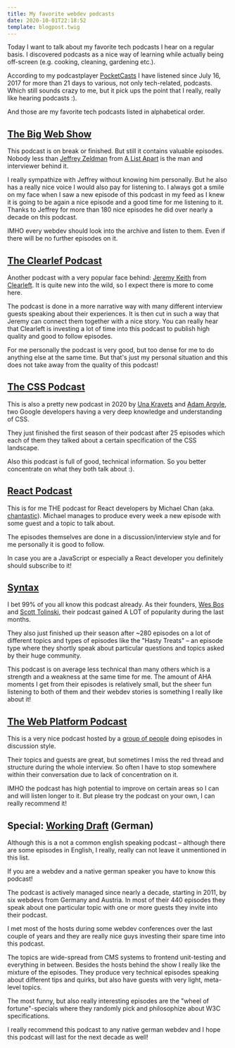 ```yaml
---
title: My favorite webdev podcasts 
date: 2020-10-01T22:18:52
template: blogpost.twig
---
```


Today I want to talk about my favorite tech podcasts I hear on a regular basis. I discovered podcasts as a nice way of learning while actually being off-screen (e.g. cooking, cleaning, gardening etc.).

According to my podcastplayer [PocketCasts](https://pocketcasts.com) I have listened since July 16, 2017 for more than 21 days to various, not only tech-related, podcasts. Which still sounds crazy to me, but it pick ups the point that I really, really like hearing podcasts :).

And those are my favorite tech podcasts listed in alphabetical order.

## [The Big Web Show](https://5by5.tv/bigwebshow)

This podcast is on break or finished. But still it contains valuable episodes. Nobody less than [Jeffrey Zeldman](https://www.zeldman.com/about/) from [A List Apart](https://alistapart.com/) is the man and interviewer behind it.

I really sympathize with Jeffrey without knowing him personally. But he also has a really nice voice I would also pay for listening to. I always got a smile on my face when I saw a new episode of this podcast in my feed as I knew it is going to be again a nice episode and a good time for me listening to it. Thanks to Jeffrey for more than 180 nice episodes he did over nearly a decade on this podcast.

IMHO every webdev should look into the archive and listen to them. Even if there will be no further episodes on it.

## [The Clearlef Podcast](https://podcast.clearleft.com/)

Another podcast with a very popular face behind: [Jeremy Keith](https://en.wikipedia.org/wiki/Jeremy_Keith_(web_developer)) from [Clearleft](https://clearleft.com/). It is quite new into the wild, so I expect there is more to come here.

The podcast is done in a more narrative way with many different interview guests speaking about their experiences. It is then cut in such a way that Jeremy can connect them together with a nice story. You can really hear that Clearleft is investing a lot of time into this podcast to publish high quality and good to follow episodes.

For me personally the podcast is very good, but too dense for me to do anything else at the same time. But that's just my personal situation and this does not take away from the quality of this podcast!

## [The CSS Podcast](https://thecsspodcast.libsyn.com/)

This is also a pretty new podcast in 2020 by [Una Kravets](https://twitter.com/una) and [Adam Argyle](https://twitter.com/argyleink), two Google developers having a very deep knowledge and understanding of CSS.

They just finished the first season of their podcast after 25 episodes which each of them they talked about a certain specification of the CSS landscape.

Also this podcast is full of good, technical information. So you better concentrate on what they both talk about :).

## [React Podcast](https://reactpodcast.com/)

This is for me THE podcast for React developers by Michael Chan (aka. [chantastic](http://chantastic.io/)). Michael manages to produce every week a new episode with some guest and a topic to talk about.

The episodes themselves are done in a discussion/interview style and for me personally it is good to follow.

In case you are a JavaScript or especially a React developer you definitely should subscribe to it!

## [Syntax](https://syntax.fm/)

I bet 99% of you all know this podcast already. As their founders, [Wes Bos](https://twitter.com/wesbos) and [Scott Tolinski](https://twitter.com/stolinski), their podcast gained A LOT of popularity during the last months.

They also just finished up their season after ~280 episodes on a lot of different topics and types of episodes like the "Hasty Treats" – an episode type where they shortly speak about particular questions and topics asked by their huge community.

This podcast is on average less technical than many others which is a strength and a weakness at the same time for me. The amount of AHA moments I get from their episodes is relatively small, but the sheer fun listening to both of them and their webdev stories is something I really like about it!

## [The Web Platform Podcast](https://thewebplatformpodcast.com/)

This is a very nice podcast hosted by a [group of people](https://thewebplatformpodcast.com/about) doing episodes in discussion style.

Their topics and guests are great, but sometimes I miss the red thread and structure during the whole interview. So often I have to stop somewhere within their conversation due to lack of concentration on it.

IMHO the podcast has high potential to improve on certain areas so I can and will listen longer to it. But please try the podcast on your own, I can really recommend it!

## Special: [Working Draft](https://workingdraft.de/) (German)

Although this is a not a common english speaking podcast – although there are some episodes in English, I really, really can not leave it unmentioned in this list.

If you are a webdev and a native german speaker you have to know this podcast!

The podcast is actively managed since nearly a decade, starting in 2011, by six webdevs from Germany and Austria. In most of their 440 episodes they speak about one particular topic with one or more guests they invite into their podcast.

I met most of the hosts during some webdev conferences over the last couple of years and they are really nice guys investing their spare time into this podcast.

The topics are wide-spread from CMS systems to frontend unit-testing and everything in between. Besides the hosts behind the show I really like the mixture of the episodes. They produce very technical episodes speaking about different tips and quirks, but also have guests with very light, meta-level topics.

The most funny, but also really interesting episodes are the "wheel of fortune"-specials where they randomly pick and philosophize about W3C specifications.

I really recommend this podcast to any native german webdev and I hope this podcast will last for the next decade as well!